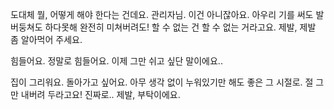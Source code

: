 도대체 뭘, 어떻게 해야 한다는 건데요. 관리자님.
이건 아니잖아요. 아우리 기를 써도 발버둥쳐도 하다못해 완전히 미쳐버려도!
할 수 없는 건 할 수 없는 거라고요.
제발, 제발 좀 알아먹어 주세요.

힘들어요. 정말로 힘들어요.
이제 그만 쉬고 싶단 말이에요..

집이 그리워요. 돌아가고 싶어요. 아무 생각 없이 누워있기만 해도 좋은 그 시절로.
절 그만 내버려 두라고요! 진짜로.. 제발, 부탁이에요.